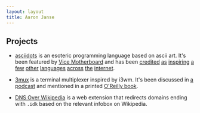 ```yaml
---
layout: layout
title: Aaron Janse
---
```


## Projects

- [asciidots](https://ajanse.me/asciidots) is an esoteric programming language based on ascii art. It's been featured by [Vice Motherboard](https://www.vice.com/en/article/a33dvb/asciidots-is-the-coolest-looking-programming-language) and has been [credited](https://esolangs.org/wiki/BrainDots) [as](https://esolangs.org/wiki/Dotlang) [inspiring](https://www.media.mit.edu/projects/2d-an-exploration-of-drawing-as-programming-language-featuring-ideas-from-lambda-calculus/overview/) [a](https://esolangs.org/wiki/Backrooms) [few](https://esolangs.org/wiki/LaserFuck) [other](https://esolangs.org/wiki/Dot%27s) [languages](https://esolangs.org/wiki/Nightmare) [across](https://esolangs.org/wiki/Electra) [the](https://github.com/UnaryPlus/multifunge) [internet](https://github.com/Gunngg/beat).

- [3mux](https://github.com/aaronjanse/3mux) is a terminal multiplexer inspired by i3wm. It's been discussed in [a podcast](https://linuxunplugged.com/350) and mentioned in a printed [O'Reilly book](https://www.oreilly.com/library/view/learning-modern-linux/9781098108939/).

- [DNS Over Wikipedia](https://github.com/aaronjanse/dns-over-wikipedia) is a web extension that redirects domains ending with `.idk` based on the relevant infobox on Wikipedia.

<!-- ## Posts

<div class="content">
  <div class="related">
    <ul>
      {% for post in site.posts %}
      <li>
	<span class="post-date">{{ post.date | date: "%Y-%m-%d" }}</span> <a href="{{ post.url }}">{{ post.title }}</a>
      </li>
      {% endfor %}
    </ul>
  </div>
</div> -->
